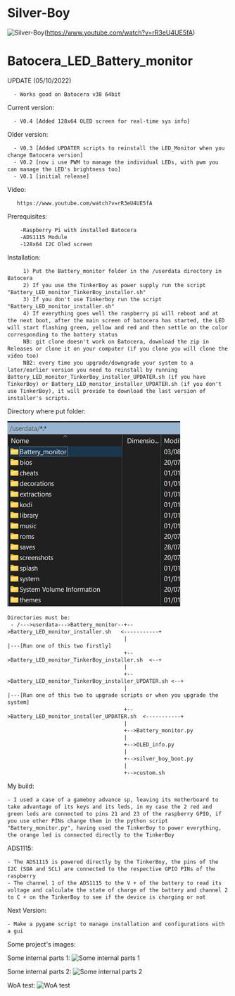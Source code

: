 # Silver-Boy

![Silver-Boy](https://github.com/nsilveri/Silver-Boy/blob/main/images/0.jpg)(https://www.youtube.com/watch?v=rR3eU4UE5fA)

# Batocera_LED_Battery_monitor

  UPDATE (05/10/2022)
  
      - Works good on Batocera v38 64bit
      
  Current version:
    
      - V0.4 [Added 128x64 OLED screen for real-time sys info]
      
  Older version:
  
      - V0.3 [Added UPDATER scripts to reinstall the LED_Monitor when you change Batocera version]
      - V0.2 [now i use PWM to manage the individual LEDs, with pwm you can manage the LED's brightness too]
      - V0.1 [initial release]
  
  Video:
  
       https://www.youtube.com/watch?v=rR3eU4UE5fA
       
       
  Prerequisites:
    
        -Raspberry Pi with installed Batocera
        -ADS1115 Module
        -128x64 I2C Oled screen

  Installation: 
    
         1) Put the Battery_monitor folder in the /userdata directory in Batocera 
         2) If you use the TinkerBoy as power supply run the script "Battery_LED_monitor_TinkerBoy_installer.sh"
         3) If you don't use Tinkerboy run the script "Battery_LED_monitor_installer.sh"
         4) If everything goes well the raspberry pi will reboot and at the next boot, after the main screen of batocera has started, the LED will start flashing green, yellow and red and then settle on the color corresponding to the battery status
         NB: git clone doesn't work on Batocera, download the zip in Releases or clone it on your computer (if you clone you will clone the video too)
         NB2: every time you upgrade/downgrade your system to a later/earlier version you need to reinstall by running Battery_LED_monitor_TinkerBoy_installer_UPDATER.sh (if you have TinkerBoy) or Battery_LED_monitor_installer_UPDATER.sh (if you don't use TinkerBoy), it will provide to download the last version of installer's scripts.
 
 Directory where put folder:
 
 ![Directory where put folder](https://github.com/nsilveri/Batocera_LED_Battery_monitor/blob/main/images/directory.png)
 
    Directories must be:
     - /--->userdata--->Battery_monitor--+-->Battery_LED_monitor_installer.sh   <-----------+
                                         |                                                  |---[Run one of this two firstly]
                                         +-->Battery_LED_monitor_TinkerBoy_installer.sh  <--+
                                         |
                                         +-->Battery_LED_monitor_TinkerBoy_installer_UPDATER.sh <--+
                                         |                                                         |---[Run one of this two to upgrade scripts or when you upgrade the system]
                                         +-->Battery_LED_monitor_installer_UPDATER.sh  <-----------+
                                         |
                                         +-->Battery_monitor.py
                                         |
                                         +-->OLED_info.py
                                         |
                                         +-->silver_boy_boot.py
                                         |
                                         +-->custom.sh
 
 My build:  
 
    - I used a case of a gameboy advance sp, leaving its motherboard to take advantage of its keys and its leds, in my case the 2 red and green leds are connected to pins 21 and 23 of the raspberry GPIO, if you use other PINs change them in the python script "Battery_monitor.py", having used the TinkerBoy to power everything,
    the orange led is connected directly to the TinkerBoy
 ADS1115:
 
    - The ADS1115 is powered directly by the TinkerBoy, the pins of the I2C (SDA and SCL) are connected to the respective GPIO PINs of the raspberry 
    - The channel 1 of the ADS1115 to the V + of the battery to read its voltage and calculate the state of charge of the battery and channel 2 to C + on the TinkerBoy to see if the device is charging or not
    
Next Version:

    - Make a pygame script to manage installation and configurations with a gui
    
Some project's images:

Some internal parts 1:
![Some internal parts 1](https://github.com/nsilveri/Silver-Boy/blob/main/images/7.jpg)

Some internal parts 2:
![Some internal parts 2](https://github.com/nsilveri/Silver-Boy/blob/main/images/8.jpg)

WoA test:
![WoA test](https://github.com/nsilveri/Silver-Boy/blob/main/images/10.jpg)